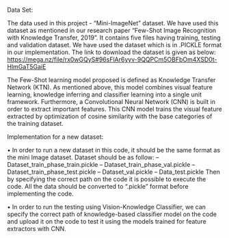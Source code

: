 
Data Set:

The data used in this project - “Mini-ImageNet” dataset. We have used this
dataset as mentioned in our research paper “Few-Shot Image Recognition with
Knowledge Transfer, 2019”. It contains five files having training, testing and
validation dataset. We have used the dataset which is in .PICKLE format in our
implementation. The link to download the dataset is given as below:
https://mega.nz/file/rx0wGQyS#96sFlAr6yyv-9QQPCm5OBFbOm4XSD0t-HlmGaT5GaiE


The Few-Shot learning model proposed is defined
as Knowledge Transfer Network (KTN). As mentioned above, this model combines 
visual feature learning, knowledge inferring and classifier learning into a
single unit framework. Furthermore, a Convolutional Neural Network (CNN) is
built in order to extract important features. This CNN model trains the visual
feature extracted by optimization of cosine similarity with the base categories of
the training dataset.

Implementation for a new dataset:

• In order to run a new dataset in this code, it should be the same format as
the mini Image dataset. Dataset should be as follow:
– Dataset_train_phase_train.pickle
– Dataset_train_phase_val.pickle
– Dataset_train_phase_test.pickle
– Dataset_val.pickle
– Data_test.pickle
Then by specifying the correct path on the code it is possible to execute
the code. All the data should be converted to “.pickle” format before
implementing the code.


• In order to run the testing using Vision-Knowledge Classifier, we can
specify the correct path of knowledge-based classifier model on the code
and upload it on the code to test it using the models trained for feature
extractors with CNN.
